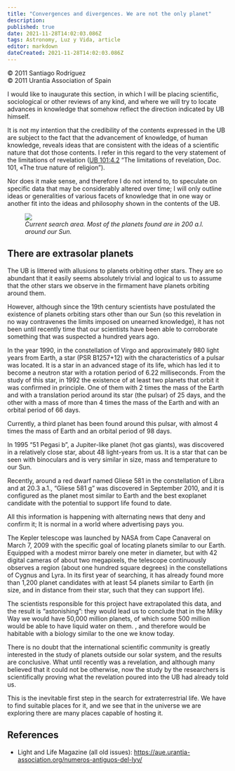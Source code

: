 ```yaml
---
title: "Convergences and divergences. We are not the only planet"
description: 
published: true
date: 2021-11-28T14:02:03.086Z
tags: Astronomy, Luz y Vida, article
editor: markdown
dateCreated: 2021-11-28T14:02:03.086Z
---
```


<p class="v-card v-sheet theme--light gray lighten-3 px-2">© 2011 Santiago Rodríguez<br>© 2011 Urantia Association of Spain</p>


I would like to inaugurate this section, in which I will be placing scientific, sociological or other reviews of any kind, and where we will try to locate advances in knowledge that somehow reflect the direction indicated by UB himself.

It is not my intention that the credibility of the contents expressed in the UB are subject to the fact that the advancement of knowledge, of human knowledge, reveals ideas that are consistent with the ideas of a scientific nature that dot those contents. I refer in this regard to the very statement of the limitations of revelation ([UB 101:4.2](/en/The_Urantia_Book/101#p4_2) “The limitations of revelation, Doc. 101, «The true nature of religion”).

Nor does it make sense, and therefore I do not intend to, to speculate on specific data that may be considerably altered over time; I will only outline ideas or generalities of various facets of knowledge that in one way or another fit into the ideas and philosophy shown in the contents of the UB.

<figure id="Figure_1" class="image urantiapedia">
<img src="/image/article/Luz_y_Vida/LyV26/09.jpg">
<figcaption><em>Current search area. Most of the planets found are in 200 a.l. around our Sun.</em></figcaption>
</figure>

## There are extrasolar planets

The UB is littered with allusions to planets orbiting other stars. They are so abundant that it easily seems absolutely trivial and logical to us to assume that the other stars we observe in the firmament have planets orbiting around them.

However, although since the 19th century scientists have postulated the existence of planets orbiting stars other than our Sun (so this revelation in no way contravenes the limits imposed on unearned knowledge), it has not been until recently time that our scientists have been able to corroborate something that was suspected a hundred years ago.

In the year 1990, in the constellation of Virgo and approximately 980 light years from Earth, a star (PSR B1257+12) with the characteristics of a pulsar was located. It is a star in an advanced stage of its life, which has led it to become a neutron star with a rotation period of 6.22 milliseconds. From the study of this star, in 1992 the existence of at least two planets that orbit it was confirmed in principle. One of them with 2 times the mass of the Earth and with a translation period around its star (the pulsar) of 25 days, and the other with a mass of more than 4 times the mass of the Earth and with an orbital period of 66 days.

Currently, a third planet has been found around this pulsar, with almost 4 times the mass of Earth and an orbital period of 98 days.

In 1995 “51 Pegasi b”, a Jupiter-like planet (hot gas giants), was discovered in a relatively close star, about 48 light-years from us. It is a star that can be seen with binoculars and is very similar in size, mass and temperature to our Sun.

Recently, around a red dwarf named Gliese 581 in the constellation of Libra and at 20.3 a.1., “Gliese 581 g” was discovered in September 2010, and it is configured as the planet most similar to Earth and the best exoplanet candidate with the potential to support life found to date.

All this information is happening with alternating news that deny and confirm it; It is normal in a world where advertising pays you.

The Kepler telescope was launched by NASA from Cape Canaveral on March 7, 2009 with the specific goal of locating planets similar to our Earth. Equipped with a modest mirror barely one meter in diameter, but with 42 digital cameras of about two megapixels, the telescope continuously observes a region (about one hundred square degrees) in the constellations of Cygnus and Lyra. In its first year of searching, it has already found more than 1,200 planet candidates with at least 54 planets similar to Earth (in size, and in distance from their star, such that they can support life).

The scientists responsible for this project have extrapolated this data, and the result is “astonishing”: they would lead us to conclude that in the Milky Way we would have 50,000 million planets, of which some 500 million would be able to have liquid water on them. , and therefore would be habitable with a biology similar to the one we know today.

There is no doubt that the international scientific community is greatly interested in the study of planets outside our solar system, and the results are conclusive. What until recently was a revelation, and although many believed that it could not be otherwise, now the study by the researchers is scientifically proving what the revelation poured into the UB had already told us.

This is the inevitable first step in the search for extraterrestrial life. We have to find suitable places for it, and we see that in the universe we are exploring there are many places capable of hosting it.

## References

- Light and Life Magazine (all old issues): https://aue.urantia-association.org/numeros-antiguos-del-lyv/

